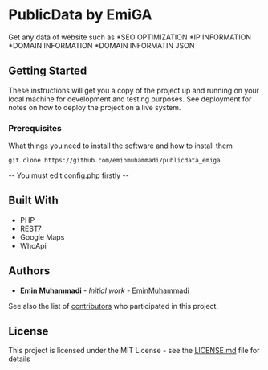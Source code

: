 # PublicData by EmiGA
Get any data of website such as 
*SEO OPTIMIZATION
*IP  INFORMATION
*DOMAIN INFORMATION
*DOMAIN INFORMATIN JSON

## Getting Started
These instructions will get you a copy of the project up and running on your local machine for development and testing purposes. See deployment for notes on how to deploy the project on a live system.

### Prerequisites

What things you need to install the software and how to install them
```
git clone https://github.com/eminmuhammadi/publicdata_emiga
```

-- You must edit config.php firstly --

## Built With

* PHP
* REST7
* Google Maps
* WhoApi


## Authors

* **Emin Muhammadi** - *Initial work* - [EminMuhammadi](https://github.com/eminmuhammadi)

See also the list of [contributors](https://github.com/eminmuhammadi/opencrypt_emiga/contributors) who participated in this project.

## License

This project is licensed under the MIT License - see the [LICENSE.md](LICENSE.md) file for details


